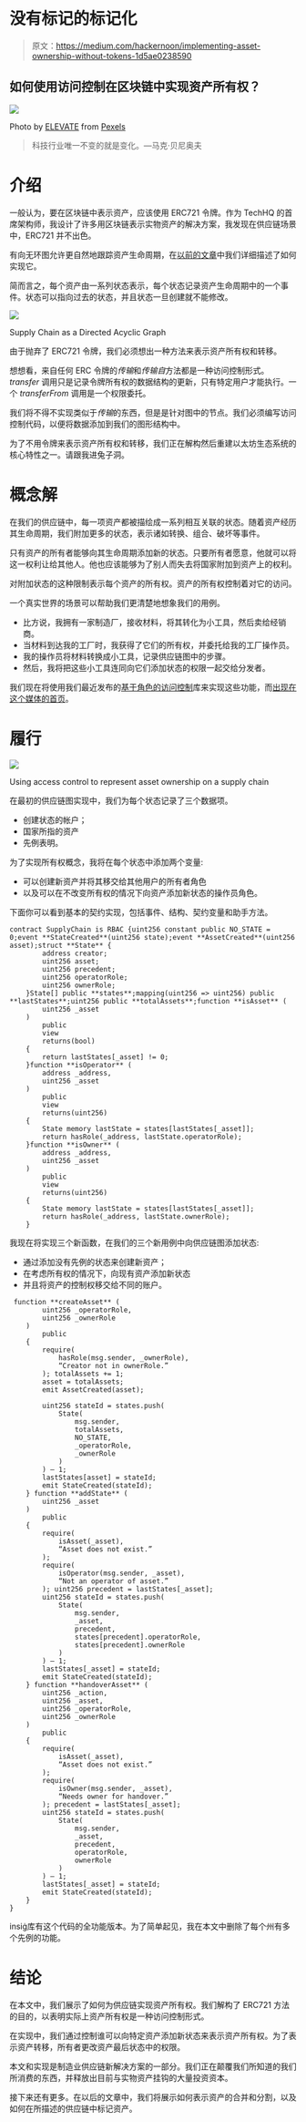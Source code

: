 # 没有标记的标记化

> 原文：<https://medium.com/hackernoon/implementing-asset-ownership-without-tokens-1d5ae0238590>

## 如何使用访问控制在区块链中实现资产所有权？

![](img/fe9875e32672e5f6ccbe472384c246fa.png)

Photo by [ELEVATE](https://www.pexels.com/@elevate?utm_content=attributionCopyText&utm_medium=referral&utm_source=pexels) from [Pexels](https://www.pexels.com/photo/person-using-forklift-1267338/?utm_content=attributionCopyText&utm_medium=referral&utm_source=pexels)

> 科技行业唯一不变的就是变化。—马克·贝尼奥夫

# 介绍

一般认为，要在区块链中表示资产，应该使用 ERC721 令牌。作为 TechHQ 的首席架构师，我设计了许多用区块链表示实物资产的解决方案，我发现在供应链场景中，ERC721 并不出色。

有向无环图允许更自然地跟踪资产生命周期，在[以前的文章](https://hackernoon.com/implementing-a-supply-chain-in-the-ethereum-blockchain-dcc91ea718ab)中我们详细描述了如何实现它。

简而言之，每个资产由一系列状态表示，每个状态记录资产生命周期中的一个事件。状态可以指向过去的状态，并且状态一旦创建就不能修改。

![](img/fc833a1d4be0b4a794d5244091c93fe0.png)

Supply Chain as a Directed Acyclic Graph

由于抛弃了 ERC721 令牌，我们必须想出一种方法来表示资产所有权和转移。

想想看，来自任何 ERC 令牌的*传输*和*传输自*方法都是一种访问控制形式。 *transfer* 调用只是记录令牌所有权的数据结构的更新，只有特定用户才能执行。一个 *transferFrom* 调用是一个权限委托。

我们将不得不实现类似于*传输*的东西，但是是针对图中的节点。我们必须编写访问控制代码，以便将数据添加到我们的图形结构中。

为了不用令牌来表示资产所有权和转移，我们正在解构然后重建以太坊生态系统的核心特性之一。请跟我进兔子洞。

# 概念解

在我们的供应链中，每一项资产都被描绘成一系列相互关联的状态。随着资产经历其生命周期，我们附加更多的状态，表示诸如转换、组合、破坏等事件。

只有资产的所有者能够向其生命周期添加新的状态。只要所有者愿意，他就可以将这一权利让给其他人。他也应该能够为了别人而失去将国家附加到资产上的权利。

对附加状态的这种限制表示每个资产的所有权。资产的所有权控制着对它的访问。

一个真实世界的场景可以帮助我们更清楚地想象我们的用例。

*   比方说，我拥有一家制造厂，接收材料，将其转化为小工具，然后卖给经销商。
*   当材料到达我的工厂时，我获得了它们的所有权，并委托给我的工厂操作员。
*   我的操作员将材料转换成小工具，记录供应链图中的步骤。
*   然后，我将把这些小工具连同向它们添加状态的权限一起交给分发者。

我们现在将使用我们最近发布的[基于角色的访问控制](https://hackernoon.com/role-based-access-control-for-the-ethereum-blockchain-bcc9dfbcfe5c)库来实现这些功能，而[出现在这个媒体的首页](https://hackernoon.com/role-based-access-control-for-the-ethereum-blockchain-bcc9dfbcfe5c)。

# 履行

![](img/826351d7012ce4a1818f098b05885b99.png)

Using access control to represent asset ownership on a supply chain

在最初的供应链图实现中，我们为每个状态记录了三个数据项。

*   创建状态的帐户；
*   国家所指的资产
*   先例表明。

为了实现所有权概念，我将在每个状态中添加两个变量:

*   可以创建新资产并将其移交给其他用户的所有者角色
*   以及可以在不改变所有权的情况下向资产添加新状态的操作员角色。

下面你可以看到基本的契约实现，包括事件、结构、契约变量和助手方法。

```
contract SupplyChain is RBAC {uint256 constant public NO_STATE = 0;event **StateCreated**(uint256 state);event **AssetCreated**(uint256 asset);struct **State** {
        address creator;
        uint256 asset;
        uint256 precedent;
        uint256 operatorRole;
        uint256 ownerRole;
    }State[] public **states**;mapping(uint256 => uint256) public **lastStates**;uint256 public **totalAssets**;function **isAsset** (
        uint256 _asset
    )
        public
        view
        returns(bool)
    {
        return lastStates[_asset] != 0;
    }function **isOperator** (
        address _address, 
        uint256 _asset
    )
        public
        view
        returns(uint256)
    {
        State memory lastState = states[lastStates[_asset]];
        return hasRole(_address, lastState.operatorRole);
    }function **isOwner** (
        address _address, 
        uint256 _asset
    )
        public
        view
        returns(uint256)
    {
        State memory lastState = states[lastStates[_asset]];
        return hasRole(_address, lastState.ownerRole);
    }
```

我现在将实现三个新函数，在我们的三个新用例中向供应链图添加状态:

*   通过添加没有先例的状态来创建新资产；
*   在考虑所有权的情况下，向现有资产添加新状态
*   并且将资产的控制权移交给不同的账户。

```
 function **createAsset** (
        uint256 _operatorRole,
        uint256 _ownerRole
    )
        public
    {
        require(
            hasRole(msg.sender, _ownerRole), 
            “Creator not in ownerRole.”
        ); totalAssets += 1;
        asset = totalAssets;
        emit AssetCreated(asset);

        uint256 stateId = states.push(
            State(
                msg.sender,
                totalAssets,
                NO_STATE,
                _operatorRole,
                _ownerRole
            )
        ) — 1;
        lastStates[asset] = stateId;
        emit StateCreated(stateId);
    } function **addState** (
        uint256 _asset
    )
        public
    {
        require(
            isAsset(_asset), 
            “Asset does not exist.”
        );
        require(
            isOperator(msg.sender, _asset),
            “Not an operator of asset.”
        ); uint256 precedent = lastStates[_asset];
        uint256 stateId = states.push(
            State(
                msg.sender,
                _asset,
                precedent,
                states[precedent].operatorRole,
                states[precedent].ownerRole
            )
        ) — 1;
        lastStates[_asset] = stateId;
        emit StateCreated(stateId);
    } function **handoverAsset** (
        uint256 _action,
        uint256 _asset,
        uint256 _operatorRole,
        uint256 _ownerRole
    )
        public
    {
        require(
            isAsset(_asset), 
            “Asset does not exist.”
        );
        require(
            isOwner(msg.sender, _asset), 
            “Needs owner for handover.”
        ); precedent = lastStates[_asset];
        uint256 stateId = states.push(
            State(
                msg.sender,
                _asset,
                precedent,
                operatorRole,
                ownerRole
            )
        ) — 1;
        lastStates[_asset] = stateId;
        emit StateCreated(stateId);
    }
}
```

insiġ库有这个代码的全功能版本。为了简单起见，我在本文中删除了每个州有多个先例的功能。

# 结论

在本文中，我们展示了如何为供应链实现资产所有权。我们解构了 ERC721 方法的目的，以表明实际上资产所有权是一种访问控制形式。

在实现中，我们通过控制谁可以向特定资产添加新状态来表示资产所有权。为了表示资产转移，所有者更改资产最后状态中的权限。

本文和实现是制造业供应链新解决方案的一部分。我们正在颠覆我们所知道的我们所消费的东西，并释放出目前与实物资产挂钩的大量投资资本。

接下来还有更多。在以后的文章中，我们将展示如何表示资产的合并和分割，以及如何在所描述的供应链中标记资产。